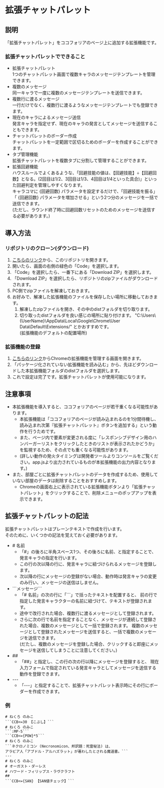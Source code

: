 # 拡張チャットパレット
## 説明
「拡張チャットパレット」をココフォリアのページ上に追加する拡張機能です。  
### 拡張チャットパレットでできること
- 拡張チャットパレット  
1つのチャットパレット画面で複数キャラのメッセージテンプレートを管理できます。  
- 複数のメッセージ  
    同一キャラで一度に複数のメッセージテンプレートを送信できます。  
- 複数行に渡るメッセージ  
    一行だけでなく、複数行に渡るようなメッセージテンプレートでも登録できます。  
- 現在のキャラによるメッセージ送信  
    発言キャラを指定せず、現在のキャラの発言としてメッセージを送信することもできます。
- チャットパレットのボーダー作成  
    チャットパレットを一定範囲で区切るためのボーダーを作成することができます。
- タブ管理機能  
    拡張チャットパレットを複数タブに分割して管理することができます。
- 拡張回避機能  
    ハウスルールでよくあるような、「回避技能の値は、【回避技能】÷【回避回数】となる。(2回目は1/2、3回目は1/3、4回目は1/4といった具合)」といった回避判定を管理しやすくなります。  
    キャラコマに {回避回数} パラメータを設定するだけで、「回避技能を振る」「 {回避回数} パラメータを増加させる」という2つ分のメッセージを一括で送信できます。  
    (ただし、ラウンド終了時に回避回数リセットのためのメッセージを送信する必要があります。)  
## 導入方法
### リポジトリのクローン(ダウンロード)
1. [こちらのリンク](https://github.com/Lyri-Nought/ExtendedChatPalette)から、このリポジトリを開きます。
1. 開いたら、画面の右側の緑色の「Code」を選択します。
1. 「Code」を選択したら、一番下にある「Download ZIP」を選択します。
1. 「Download ZIP」を選択したら、リポジトリのzipファイルがダウンロードされます。
1. PC側でzipファイルを解凍しておきます。
1. お好みで、解凍した拡張機能のファイルを保存したい場所に移動しておきます。
    1. 解凍したzipファイルを開き、その中のdistフォルダを切り取ります。
    1. 切り取ったdistフォルダを良い感じの場所に貼り付けます。
        "C:\Users\\{UserName}\AppData\Local\Google\Chrome\User Data\Default\Extensions/" とかおすすめです。  
        (拡張機能のデフォルトの配置場所)
### 拡張機能の登録
1. [こちらのリンク](chrome://extensions/)からChromeの拡張機能を管理する画面を開きます。
1. 「パッケージ化されていない拡張機能を読み込む」から、先ほどダウンロードした本拡張機能フォルダのdistフォルダを選択します。
1. これで設定は完了です。拡張チャットパレットが使用可能になります。
## 注意事項
- 本拡張機能を導入すると、ココフォリアのページが若干重くなる可能性があります。
    - 本拡張機能は「ココフォリアのページが読み込まれるのを1分間待機し、読み込まれ次第『拡張チャットパレット』ボタンを追加する」という動作を行うためです。
    - また、ページ内で要素が変更される度に「レスポンシブデザイン用のハンバーガーリストをクリックしたときのリストが表示されたかどうか」を監視するため、その点でも重くなる可能性があります。
    - (詳しい動作の発火タイミングは開発者ツールよりコンソールをご覧ください。app.jsより出力されているものが本拡張機能の出力内容となります。)
- また、部屋ごとに拡張チャットパレットのデータを作成するため、使用していない部屋のデータは削除することをおすすめします。  
    - Chromeの画面右上に表示されている拡張機能ボタンより「拡張チャットパレット」をクリックすることで、削除メニューのポップアップを表示できます。
## 拡張チャットパレットの記法
拡張チャットパレットはプレーンテキストで作成を行います。  
そのために、いくつかの記法を覚えておく必要があります。
- \# 名前
    - 「\#」の後ろに半角スペース1つ、その後ろに名前、と指定することで、
    発言キャラの指定を行います。
    - この行の次以降の行に、発言キャラに紐づけられるメッセージを登録します。
    - 次以降の行にメッセージの登録がない場合、動作時は発言キャラの変更のみ行い、メッセージの送信はしません。
- \`\`\`メッセージ\`\`\`
    - 「\# 名前」の次の行に「\`\`\`」で括ったテキストを配置すると、
    前の行で指定した発言キャラクターの名前に紐づけて、テキストが登録されます。
    - 途中で改行された場合、複数行に渡るメッセージとして登録されます。
    - さらに次の行で名前を指定することなく、メッセージが連続して登録された場合、複数のメッセージとして一括で登録されます。
    複数のメッセージとして登録されたメッセージを送信すると、一括で複数のメッセージを送信できます。  
    (だたし、複数のメッセージを登録した場合、クリックすると即座にメッセージを送信してしまうことに注意してください。)
- \#\#
    - 「\#\#」と指定し、この行の次の行以降にメッセージを登録すると、
    現在入力フォームで指定されている発言キャラとしてメッセージを送信する動作を登録できます。
- \-\-\-
    - 「\-\-\-」と指定することで、拡張チャットパレット表示時にその行にボーダーを作成できます。
### 例
```
# ねくろ のみこ
```CCB<=30 【こぶし】```
# ねくろ のみこ
```:MP-5```
```CCB<={POW}*5```
# ねくろ のみこ
```ネクロノミコン (Necronomicon、邦訳題：死霊秘法) は、
アラビア人「アブドル・アルハズラット」が著わしたとされる魔道書。```
---
# ねくろ のみこ
# オーガスト・ダーレス
# ハワード・フィリップス・ラヴクラフト
##
```CCB<={SAN} 【SAN値チェック】```
```